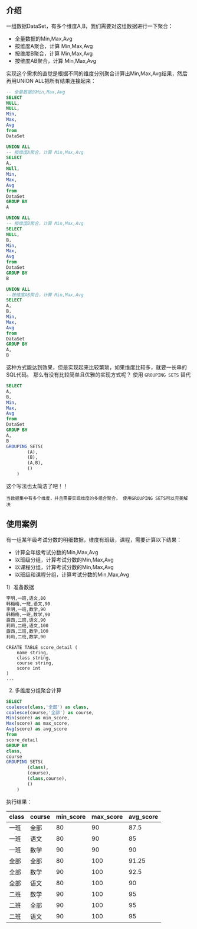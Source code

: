 介绍
-- 

一组数据DataSet，有多个维度A,B，我们需要对这组数据进行一下聚合：
* 全量数据的Min,Max,Avg
* 按维度A聚合，计算 Min,Max,Avg
* 按维度B聚合，计算 Min,Max,Avg
* 按维度AB聚合，计算 Min,Max,Avg


实现这个需求的直觉是根据不同的维度分别聚合计算出Min,Max,Avg结果，然后再用UNION ALL把所有结果连接起来：
```sql
-- 全量数据的Min,Max,Avg
SELECT
NULL, 
NULL,
Min,
Max,
Avg
from
DataSet

UNION ALL 
-- 按维度A聚合，计算 Min,Max,Avg
SELECT 
A,
NUll,
Min,
Max,
Avg
from
DataSet
GROUP BY 
A

UNION ALL 
-- 按维度B聚合，计算 Min,Max,Avg
SELECT 
NULL,
B,
Min,
Max,
Avg
from
DataSet
GROUP BY 
B 

UNION ALL 
--按维度AB聚合，计算 Min,Max,Avg
SELECT 
A,
B,
Min,
Max,
Avg
from
DataSet
GROUP BY 
A,
B

```


这种方式能达到效果，但是实现起来比较繁琐，如果维度比较多，就要一长串的SQL代码。
那么有没有比较简单且优雅的实现方式呢？
使用 `GROUPING SETS` 替代


```sql
SELECT 
A,
B,
Min,
Max,
Avg
from
DataSet
GROUP BY 
A,
B
GROUPING SETS(
        (A),
        (B),
        (A,B),
        ()
    )

```
这个写法也太简洁了吧！！

`当数据集中有多个维度，并且需要实现维度的多组合聚合， 使用GROUPING SETS可以完美解决`


使用案例
--
有一组某年级考试分数的明细数据，维度有班级，课程，需要计算以下结果：
- 计算全年级考试分数的Min,Max,Avg
- 以班级分组，计算考试分数的Min,Max,Avg
- 以课程分组，计算考试分数的Min,Max,Avg
- 以班级和课程分组，计算考试分数的Min,Max,Avg


1）准备数据
```txt
李明,一班,语文,80
韩梅梅,一班,语文,90
李明,一班,数学,90
韩梅梅,一班,数学,90
露西,二班,语文,90
莉莉,二班,语文,100
露西,二班,数学,100
莉莉,二班,数学,90
```


```
CREATE TABLE score_detail (
    name string,
    class string,
    course string,
    score int
) 
...
```

2) 多维度分组聚合计算

```sql
SELECT 
coalesce(class,'全部') as class,
coalesce(course,'全部') as course,
Min(score) as min_score,
Max(score) as max_score,
Avg(score) as avg_score
from
score_detail
GROUP BY 
class,
course
GROUPING SETS(
        (class),
        (course),
        (class,course),
        ()
    )

```

执行结果：

|class|	course|	min_score|	max_score|	avg_score|
|-----|-------|----------|-----------|-----------|
|一班|	全部	|   80|	90	|87.5|
|一班|	语文|	80|	90	|85|
|一班|	数学|	90|	90	|90|
|全部|	全部|	80|	100	|91.25|
|全部|	数学|	90|	100	|92.5|
|全部|	语文|	80|	100	|90|
|二班|	数学|	90|	100	|95|
|二班|	全部|	90|	100	|95|
|二班|	语文|	90|	100	|95|
